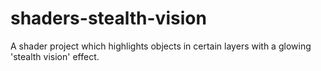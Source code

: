# shaders-stealth-vision
A shader project which highlights objects in certain layers with a glowing 'stealth vision' effect.

